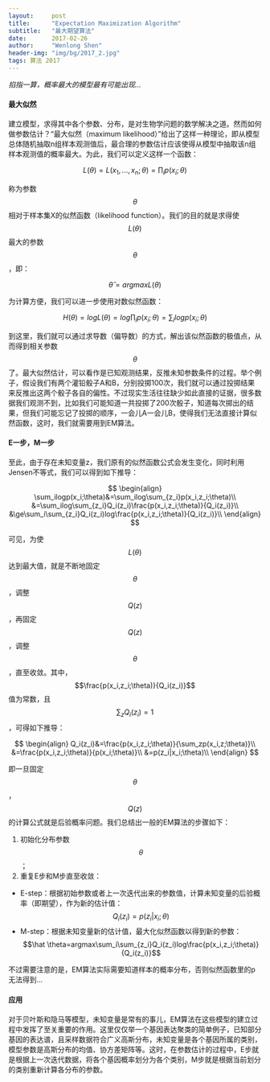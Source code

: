 ```yaml
---
layout:     post
title:      "Expectation Maximization Algorithm"
subtitle:   "最大期望算法"
date:       2017-02-26
author:     "Wenlong Shen"
header-img: "img/bg/2017_2.jpg"
tags: 算法 2017
---
```


<script type="text/javascript" src="https://cdnjs.cloudflare.com/ajax/libs/mathjax/2.7.1/MathJax.js?config=default"></script>

*掐指一算，概率最大的模型最有可能出现...*

#### 最大似然

建立模型，求得其中各个参数、分布，是对生物学问题的数学解决之道。然而如何做参数估计？“最大似然（maximum likelihood）”给出了这样一种理论，即从模型总体随机抽取n组样本观测值后，最合理的参数估计应该使得从模型中抽取该n组样本观测值的概率最大。为此，我们可以定义这样一个函数：

$$L(\theta)=L(x_1,...,x_n;\theta)=\prod_ip(x_i;\theta)$$

称为参数$$\theta$$相对于样本集X的似然函数（likelihood function）。我们的目的就是求得使$$L(\theta)$$最大的参数$$\theta$$，即：

$$\hat \theta=argmaxL(\theta)$$

为计算方便，我们可以进一步使用对数似然函数：

$$H(\theta)=logL(\theta)=log\prod_ip(x_i;\theta)=\sum_ilogp(x_i;\theta)$$

到这里，我们就可以通过求导数（偏导数）的方式，解出该似然函数的极值点，从而得到相关参数$$\theta$$了。最大似然估计，可以看作是已知观测结果，反推未知参数条件的过程。举个例子，假设我们有两个灌铅骰子A和B，分别投掷100次，我们就可以通过投掷结果来反推出这两个骰子各自的偏性。不过现实生活往往缺少如此直接的证据，很多数据我们观测不到，比如我们可能知道一共投掷了200次骰子，知道每次掷出的结果，但我们可能忘记了投掷的顺序，一会儿A一会儿B，使得我们无法直接计算似然函数，这时，我们就需要用到EM算法。

#### E一步，M一步

至此，由于存在未知变量z，我们原有的似然函数公式会发生变化，同时利用Jensen不等式，我们可以得到如下推导：

$$
\begin{align}
\sum_ilogp(x_i;\theta)&=\sum_ilog\sum_{z_i}p(x_i,z_i;\theta)\\
&=\sum_ilog\sum_{z_i}Q_i(z_i)\frac{p(x_i,z_i;\theta)}{Q_i(z_i)}\\
&\ge\sum_i\sum_{z_i}Q_i(z_i)log\frac{p(x_i,z_i;\theta)}{Q_i(z_i)}\\
\end{align}
$$

可见，为使$$L(\theta)$$达到最大值，就是不断地固定$$\theta$$，调整$$Q(z)$$，再固定$$Q(z)$$，调整$$\theta$$，直至收敛。其中，$$\frac{p(x_i,z_i;\theta)}{Q_i(z_i)}$$值为常数，且$$\sum_z{Q_i(z_i)}=1$$，可得如下推导：

$$
\begin{align}
Q_i(z_i)&=\frac{p(x_i,z_i;\theta)}{\sum_zp(x_i,z;\theta)}\\
&=\frac{p(x_i,z_i;\theta)}{p(x_i;\theta)}\\
&=p(z_i|x_i;\theta)\\
\end{align}
$$

即一旦固定$$\theta$$，$$Q(z)$$的计算公式就是后验概率问题。我们总结出一般的EM算法的步骤如下：

1. 初始化分布参数$$\theta$$；
2. 重复E步和M步直至收敛：
* E-step：根据初始参数或者上一次迭代出来的参数值，计算未知变量的后验概率（即期望），作为新的估计值：
$$Q_i(z_i)=p(z_i|x_i;\theta)$$
* M-step：根据未知变量新的估计值，最大化似然函数以得到新的参数：
$$\hat \theta=argmax\sum_i\sum_{z_i}Q_i(z_i)log\frac{p(x_i,z_i;\theta)}{Q_i(z_i)}$$

不过需要注意的是，EM算法实际需要知道样本的概率分布，否则似然函数里的p无法得到...

#### 应用

对于贝叶斯和隐马等模型，未知变量是常有的事儿，EM算法在这些模型的建立过程中发挥了至关重要的作用。这里仅仅举一个基因表达聚类的简单例子，已知部分基因的表达谱，且采样数据符合广义高斯分布，未知变量是各个基因所属的类别，模型参数是高斯分布的均值、协方差矩阵等。这时，在参数估计的过程中，E步就是根据上一次迭代数据，将各个基因概率划分为各个类别，M步就是根据当前划分的类别重新计算各分布的参数。

